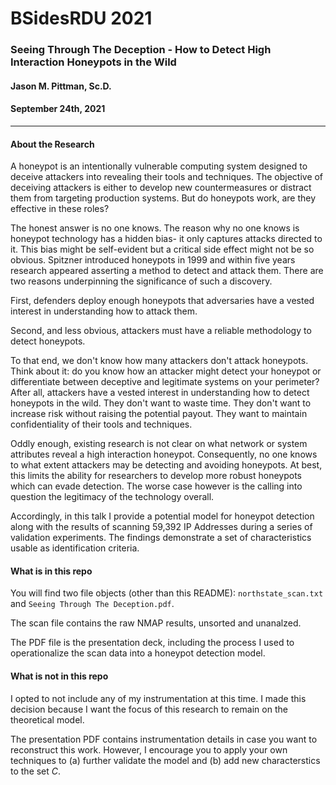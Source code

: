 # BSidesRDU 2021
### Seeing Through The Deception - How to Detect High Interaction Honeypots in the Wild
#### Jason M. Pittman, Sc.D.
#### September 24th, 2021

<hr>

#### About the Research

A honeypot is an intentionally vulnerable computing system designed to deceive attackers into revealing their tools and techniques. The objective of deceiving attackers is either to develop new countermeasures or distract them from targeting production systems. But do honeypots work, are they effective in these roles?

The honest answer is no one knows. The reason why no one knows is honeypot technology has a hidden bias- it only captures attacks directed to it. This bias might be self-evident but a critical side effect might not be so obvious. Spitzner introduced honeypots in 1999 and within five years research appeared asserting a method to detect and attack them. There are two reasons underpinning the significance of such a discovery.

First, defenders deploy enough honeypots that adversaries have a vested interest in understanding how to attack them.

Second, and less obvious, attackers must have a reliable methodology to detect honeypots.

To that end, we don't know how many attackers don't attack honeypots. Think about it: do you know how an attacker might detect your honeypot or differentiate between deceptive and legitimate systems on your perimeter? After all, attackers have a vested interest in understanding how to detect honeypots in the wild. They don't want to waste time. They don't want to increase risk without raising the potential payout. They want to maintain confidentiality of their tools and techniques.

Oddly enough, existing research is not clear on what network or system attributes reveal a high interaction honeypot. Consequently, no one knows to what extent attackers may be detecting and avoiding honeypots. At best, this limits the ability for researchers to develop more robust honeypots which can evade detection. The worse case however is the calling into question the legitimacy of the technology overall.

Accordingly, in this talk I provide a potential model for honeypot detection along with the results of scanning 59,392 IP Addresses during a series of validation experiments. The findings demonstrate a set of characteristics usable as identification criteria.

#### What is in this repo

You will find two file objects (other than this README): `northstate_scan.txt` and `Seeing Through The Deception.pdf`.

The scan file contains the raw NMAP results, unsorted and unanalzed. 

The PDF file is the presentation deck, including the process I used to operationalize the scan data into a honeypot detection model.

#### What is not in this repo
I opted to not include any of my instrumentation at this time. I made this decision because I want the focus of this research to remain on the theoretical model.

The presentation PDF contains instrumentation details in case you want to reconstruct this work. However, I encourage you to apply your own techniques to (a) further validate the model and (b) add new characterstics to the set *C*.



